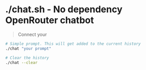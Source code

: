 # ./chat.sh - No dependency OpenRouter chatbot

> Connect your 

```bash
# Simple prompt. This will get added to the current history
./chat "your prompt"

# Clear the history
./chat --clear
```